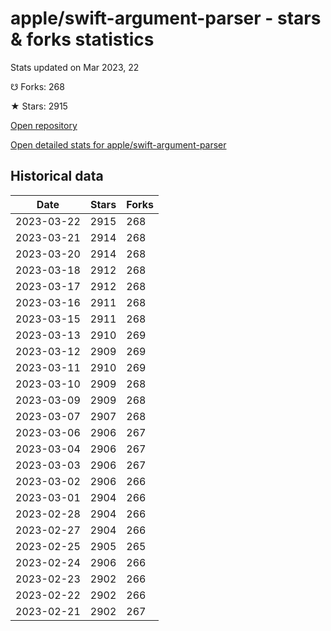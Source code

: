 # apple/swift-argument-parser - stars & forks statistics

Stats updated on Mar 2023, 22

☋ Forks: 268

★ Stars: 2915

[Open repository](https://github.com/apple/swift-argument-parser)

[Open detailed stats for apple/swift-argument-parser](https://reviewgithub.com/rep/apple/swift-argument-parser)

## Historical data
| Date | Stars | Forks |
|------|-------|-------|
| 2023-03-22 | 2915 | 268 | 
| 2023-03-21 | 2914 | 268 | 
| 2023-03-20 | 2914 | 268 | 
| 2023-03-18 | 2912 | 268 | 
| 2023-03-17 | 2912 | 268 | 
| 2023-03-16 | 2911 | 268 | 
| 2023-03-15 | 2911 | 268 | 
| 2023-03-13 | 2910 | 269 | 
| 2023-03-12 | 2909 | 269 | 
| 2023-03-11 | 2910 | 269 | 
| 2023-03-10 | 2909 | 268 | 
| 2023-03-09 | 2909 | 268 | 
| 2023-03-07 | 2907 | 268 | 
| 2023-03-06 | 2906 | 267 | 
| 2023-03-04 | 2906 | 267 | 
| 2023-03-03 | 2906 | 267 | 
| 2023-03-02 | 2906 | 266 | 
| 2023-03-01 | 2904 | 266 | 
| 2023-02-28 | 2904 | 266 | 
| 2023-02-27 | 2904 | 266 | 
| 2023-02-25 | 2905 | 265 | 
| 2023-02-24 | 2906 | 266 | 
| 2023-02-23 | 2902 | 266 | 
| 2023-02-22 | 2902 | 266 | 
| 2023-02-21 | 2902 | 267 | 

